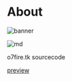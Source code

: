 # About

![banner](https://o7fire.tk/assets/images/logo.png)

![md](http://www.wtfpl.net/wp-content/uploads/2012/12/wtfpl-badge-4.png)

o7fire.tk sourcecode

[preview](https://o7-fire.github.io/mossad/)